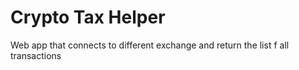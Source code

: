 # Crypto Tax Helper
Web app that connects to different exchange and return the list f all transactions
